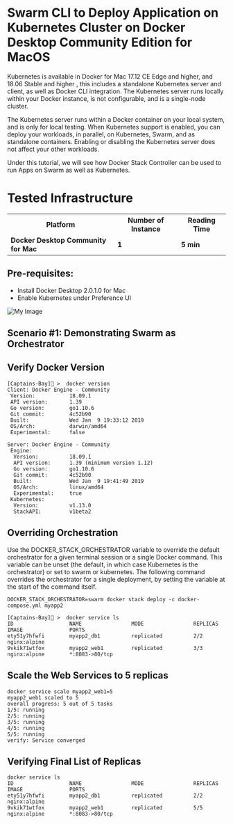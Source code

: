 # Swarm CLI to Deploy Application on Kubernetes Cluster on Docker Desktop Community Edition for MacOS


Kubernetes is available in Docker for Mac 17.12 CE Edge and higher, and 18.06 Stable and higher , this includes a standalone Kubernetes server and client, as well as Docker CLI integration. The Kubernetes server runs locally within your Docker instance, is not configurable, and is a single-node cluster.

The Kubernetes server runs within a Docker container on your local system, and is only for local testing. When Kubernetes support is enabled, you can deploy your workloads, in parallel, on Kubernetes, Swarm, and as standalone containers. Enabling or disabling the Kubernetes server does not affect your other workloads.

Under this tutorial, we will see how Docker Stack Controller can be used to run Apps on Swarm as well as Kubernetes.


# Tested Infrastructure

<table class="tg">
  <tr>
    <th class="tg-yw4l"><b>Platform</b></th>
    <th class="tg-yw4l"><b>Number of Instance</b></th>
    <th class="tg-yw4l"><b>Reading Time</b></th>
    
  </tr>
  <tr>
    <td class="tg-yw4l"><b> Docker Desktop Community for Mac</b></td>
    <td class="tg-yw4l"><b>1</b></td>
    <td class="tg-yw4l"><b>5 min</b></td>
    
  </tr>
  
</table>

## Pre-requisites:

- Install Docker Desktop 2.0.1.0 for Mac
- Enable Kubernetes under Preference UI

![My Image](https://github.com/collabnix/dockerlabs/blob/master/kubernetes/Intermediate/dockerdesktop1.png)

## Scenario #1: Demonstrating Swarm as Orchestrator

## Verify Docker Version

```
[Captains-Bay]🚩 >  docker version
Client: Docker Engine - Community
 Version:           18.09.1
 API version:       1.39
 Go version:        go1.10.6
 Git commit:        4c52b90
 Built:             Wed Jan  9 19:33:12 2019
 OS/Arch:           darwin/amd64
 Experimental:      false

Server: Docker Engine - Community
 Engine:
  Version:          18.09.1
  API version:      1.39 (minimum version 1.12)
  Go version:       go1.10.6
  Git commit:       4c52b90
  Built:            Wed Jan  9 19:41:49 2019
  OS/Arch:          linux/amd64
  Experimental:     true
 Kubernetes:
  Version:          v1.13.0
  StackAPI:         v1beta2
  ```

## Overriding Orchestration

Use the DOCKER_STACK_ORCHESTRATOR variable to override the default orchestrator for a given terminal session or a single Docker command. 
This variable can be unset (the default, in which case Kubernetes is the orchestrator) or set to swarm or kubernetes. 
The following command overrides the orchestrator for a single deployment, by setting the variable at the start of the command itself.

```
DOCKER_STACK_ORCHESTRATOR=swarm docker stack deploy -c docker-compose.yml myapp2
```

```
[Captains-Bay]🚩 >  docker service ls
ID                  NAME                MODE                REPLICAS            IMAGE               PORTS
ety51y7hfwfi        myapp2_db1          replicated          2/2                 nginx:alpine
9vkik71wtfox        myapp2_web1         replicated          3/3                 nginx:alpine        *:8083->80/tcp
```

## Scale the Web Services to 5 replicas

```
docker service scale myapp2_web1=5
myapp2_web1 scaled to 5
overall progress: 5 out of 5 tasks
1/5: running
2/5: running
3/5: running
4/5: running
5/5: running
verify: Service converged
```

## Verifying Final List of Replicas

```
docker service ls
ID                  NAME                MODE                REPLICAS            IMAGE               PORTS
ety51y7hfwfi        myapp2_db1          replicated          2/2                 nginx:alpine
9vkik71wtfox        myapp2_web1         replicated          5/5                 nginx:alpine        *:8083->80/tcp
```

